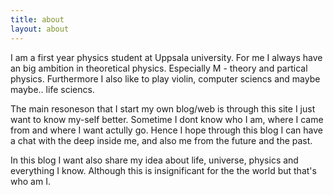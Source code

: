 ```yaml
---
title: about
layout: about
---
```


I am a first year physics student at Uppsala university. For me I always have an big ambition in theoretical physics. Especially M - theory and partical physics. Furthermore I also like to play violin, computer sciencs and maybe maybe.. life sciencs.

The main resoneson that I start my own blog/web is through this site I just want to know my-self better. Sometime I dont know who I am, where I came from and where I want actully go. Hence I hope through this blog I can have a chat with the deep inside me, and also me from the future and the past. 

In this blog I want also share my idea about life, universe, physics and everything I know. Although this is insignificant for the the world but that's who am I.
